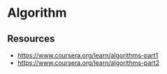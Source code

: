 # Algorithm

## Resources

 - https://www.coursera.org/learn/algorithms-part1
 - https://www.coursera.org/learn/algorithms-part2
 